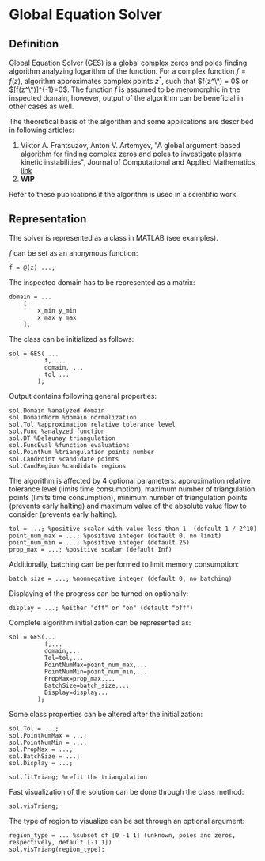 # Global Equation Solver

## Definition

Global Equation Solver (GES) is a global complex zeros and poles finding algorithm analyzing logarithm of the function. For a complex function $f = f(z)$, algorithm approximates complex points $z^*$, such that $f(z^\*) = 0$ or $[f(z^\*)]^{-1}=0$. The function $f$ is assumed to be meromorphic in the inspected domain, however, output of the algorithm can be beneficial in other cases as well.

The theoretical basis of the algorithm and some applications are described in following articles:
1. Viktor A. Frantsuzov, Anton V. Artemyev, "A global argument-based algorithm for finding complex zeros and poles to investigate plasma kinetic instabilities", Journal of Computational and Applied Mathematics, [link](http://dx.doi.org/10.1016/j.cam.2024.116217)
2. **WIP**

Refer to these publications if the algorithm is used in a scientific work.

## Representation

The solver is represented as a class in MATLAB (see examples).

$f$ can be set as an anonymous function:
```
f = @(z) ...;
```

The inspected domain has to be represented as a matrix:
```
domain = ...
    [
        x_min y_min
        x_max y_max
    ];
```

The class can be initialized as follows:
```
sol = GES( ...
          f, ...
          domain, ...
          tol ...
        );
```

Output contains following general properties:
```
sol.Domain %analyzed domain
sol.DomainNorm %domain normalization
sol.Tol %approximation relative tolerance level
sol.Func %analyzed function
sol.DT %Delaunay triangulation
sol.FuncEval %function evaluations
sol.PointNum %triangulation points number
sol.CandPoint %candidate points
sol.CandRegion %candidate regions
```

The algorithm is affected by 4 optional parameters: approximation relative tolerance level (limits time consumption), maximum number of triangulation points (limits time consumption), minimum number of triangulation points (prevents early halting) and maximum value of the absolute value flow to consider (prevents early halting).
```
tol = ...; %positive scalar with value less than 1  (default 1 / 2^10)
point_num_max = ...; %positive integer (default 0, no limit)
point_num_min = ...; %positive integer (default 25)
prop_max = ...; %positive scalar (default Inf)
```

Additionally, batching can be performed to limit memory consumption:
```
batch_size = ...; %nonnegative integer (default 0, no batching)
```

Displaying of the progress can be turned on optionally:
```
display = ...; %either "off" or "on" (default "off")
```

Complete algorithm initialization can be represented as:
```
sol = GES(...
          f,...
          domain,...
          Tol=tol,...
          PointNumMax=point_num_max,...
          PointNumMin=point_num_min,...
          PropMax=prop_max,...
          BatchSize=batch_size,...
          Display=display...
        );
```

Some class properties can be altered after the initialization:
```
sol.Tol = ...;
sol.PointNumMax = ...;
sol.PointNumMin = ...;
sol.PropMax = ...;
sol.BatchSize = ...;
sol.Display = ...;

sol.fitTriang; %refit the triangulation
```

Fast visualization of the solution can be done through the class method:
```
sol.visTriang;
```

The type of region to visualize can be set through an optional argument:
```
region_type = ... %subset of [0 -1 1] (unknown, poles and zeros, respectively, default [-1 1])
sol.visTriang(region_type);
```


